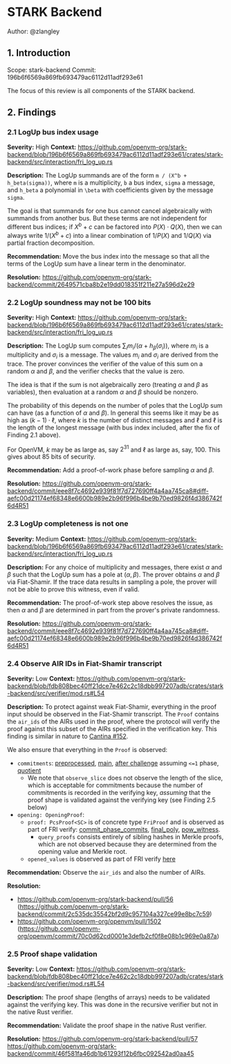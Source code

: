 # STARK Backend

Author: @zlangley

## 1. Introduction

Scope: stark-backend
Commit: 196b6f6569a869fb693479ac6112d11adf293e61

The focus of this review is all components of the STARK backend.

## 2. Findings

### 2.1 LogUp bus index usage

**Severity:** High
**Context:**
https://github.com/openvm-org/stark-backend/blob/196b6f6569a869fb693479ac6112d11adf293e61/crates/stark-backend/src/interaction/fri_log_up.rs

**Description:**
The LogUp summands are of the form `m / (X^b + h_beta(sigma))`, where `m` is a
multiplicity, `b` a bus index, `sigma` a message, and `h_beta` a polynomial in
`\beta` with coefficients given by the message `sigma`.

The goal is that summands for one bus cannot cancel algebraically with summands
from another bus. But these terms are not independent for different bus indices;
if $X^b + c$ can be factored into $P(X) \cdot Q(X)$, then we can always write
$1/(X^b + c)$ into a linear combination of $1/P(X)$ and $1/Q(X)$ via partial
fraction decomposition.

**Recommendation:**
Move the bus index into the message so that all the terms of the LogUp sum have
a linear term in the denominator.

**Resolution:** https://github.com/openvm-org/stark-backend/commit/2649571cba8b2e19dd018351f211e27a596d2e29

### 2.2 LogUp soundness may not be 100 bits

**Severity:** High
**Context:**
https://github.com/openvm-org/stark-backend/blob/196b6f6569a869fb693479ac6112d11adf293e61/crates/stark-backend/src/interaction/fri_log_up.rs

**Description:**
The LogUp sum computes $\sum_i m_i / (\alpha + h_{\beta}(\sigma_i))$, where $m_i$
is a multiplicity and $\sigma_i$ is a message. The values $m_i$ and $\sigma_i$
are derived from the trace. The prover convinces the verifier of the value of
this sum on a random $\alpha$ and $\beta$, and the verifier checks that the
value is zero.

The idea is that if the sum is not algebraically zero (treating $\alpha$ and
$\beta$ as variables), then evaluation at a random $\alpha$ and $\beta$ should
be nonzero.

The probability of this depends on the number of poles that the LogUp sum can
have (as a function of $\alpha$ and $\beta$). In general this seems like it may
be as high as $(k - 1) \cdot \ell$, where $k$ is the number of distinct
messages and $\ell$ and $\ell$ is the length of the longest message (with bus
index included, after the fix of Finding 2.1 above).

For OpenVM, $k$ may be as large as, say $2^{31}$ and $\ell$ as large as, say,
$100$. This gives about 85 bits of security.

**Recommendation:**
Add a proof-of-work phase before sampling $\alpha$ and $\beta$.

**Resolution:** https://github.com/openvm-org/stark-backend/commit/eee8f7c4692e939f81f7d727690ff4a4aa745ca8#diff-aefc00d21174ef68348e6600b989e2b96f996b4be9b70ed9826f4d386742f6d4R51

### 2.3 LogUp completeness is not one

**Severity:** Medium
**Context:**
https://github.com/openvm-org/stark-backend/blob/196b6f6569a869fb693479ac6112d11adf293e61/crates/stark-backend/src/interaction/fri_log_up.rs

**Description:**
For any choice of multiplicity and messages, there exist $\alpha$ and $\beta$
such that the LogUp sum has a pole at $(\alpha, \beta)$. The prover obtains
$\alpha$ and $\beta$ via Fiat-Shamir. If the trace data results in sampling a
pole, the prover will not be able to prove this witness, even if valid.

**Recommendation:**
The proof-of-work step above resolves the issue, as then $\alpha$ and $\beta$
are determined in part from the prover's private randomness.

**Resolution:** https://github.com/openvm-org/stark-backend/commit/eee8f7c4692e939f81f7d727690ff4a4aa745ca8#diff-aefc00d21174ef68348e6600b989e2b96f996b4be9b70ed9826f4d386742f6d4R51


### 2.4 Observe AIR IDs in Fiat-Shamir transcript

**Severity:** Low
**Context:** https://github.com/openvm-org/stark-backend/blob/fdb808bec40ff21dce7e462c2c18dbb997207adb/crates/stark-backend/src/verifier/mod.rs#L54

**Description:**
To protect against weak Fiat-Shamir, everything in the proof input should be observed in the Fiat-Shamir transcript. 
The `Proof` contains the `air_ids` of the AIRs used in the proof, where the protocol will verify the proof against this subset of the AIRs specified in the verification key.
This finding is similar in nature to [Cantina #152](https://cantina.xyz/code/c486d600-bed0-4fc6-aed1-de759fd29fa2/findings/152).

We also ensure that everything in the `Proof` is observed:
- `commitments`: [preprocessed](https://github.com/openvm-org/stark-backend/blob/fdb808bec40ff21dce7e462c2c18dbb997207adb/crates/stark-backend/src/verifier/mod.rs#L88), [main](https://github.com/openvm-org/stark-backend/blob/fdb808bec40ff21dce7e462c2c18dbb997207adb/crates/stark-backend/src/verifier/mod.rs#L92), [after challenge](https://github.com/openvm-org/stark-backend/blob/fdb808bec40ff21dce7e462c2c18dbb997207adb/crates/stark-backend/src/interaction/fri_log_up.rs#L195) assuming `<=1` phase, [quotient](https://github.com/openvm-org/stark-backend/blob/fdb808bec40ff21dce7e462c2c18dbb997207adb/crates/stark-backend/src/verifier/mod.rs#L145)
  - We note that `observe_slice` does not observe the length of the slice, which is acceptable for commitments because the number of commitments is recorded in the verifying key, _assuming_ that the proof shape is validated against the verifying key (see Finding 2.5 below)
- `opening: OpeningProof`: 
  - `proof: PcsProof<SC>` is of concrete type `FriProof` and is observed as part of FRI verify: [commit_phase_commits](https://github.com/Plonky3/Plonky3/blob/88d7f059500fd956a7c1eb121e08653e5974728d/fri/src/verifier.rs#L40), [final_poly](https://github.com/Plonky3/Plonky3/blob/88d7f059500fd956a7c1eb121e08653e5974728d/fri/src/verifier.rs#L49), [pow_witness](https://github.com/Plonky3/Plonky3/blob/88d7f059500fd956a7c1eb121e08653e5974728d/fri/src/verifier.rs#L56). 
    - `query_proofs` consists entirely of sibling hashes in Merkle proofs, which are not observed because they are determined from the opening value and Merkle root. 
  - `opened_values` is observed as part of FRI verify [here](https://github.com/Plonky3/Plonky3/blob/88d7f05/fri/src/two_adic_pcs.rs#L405)

**Recommendation:**
Observe the `air_ids` and also the number of AIRs.

**Resolution:** 
- https://github.com/openvm-org/stark-backend/pull/56 (https://github.com/openvm-org/stark-backend/commit/2c535dc35542bf2d9c957104a327ce99e8bc7c59)
- https://github.com/openvm-org/openvm/pull/1502 (https://github.com/openvm-org/openvm/commit/70c0d62cd0001e3defb2cf0f8e08b1c969e0a87a)

### 2.5 Proof shape validation

**Severity:** Low
**Context:** https://github.com/openvm-org/stark-backend/blob/fdb808bec40ff21dce7e462c2c18dbb997207adb/crates/stark-backend/src/verifier/mod.rs#L54

**Description:**
The proof shape (lengths of arrays) needs to be validated against the verifying key. This was done in the recursive verifier but not in the native Rust verifier.

**Recommendation:**
Validate the proof shape in the native Rust verifier.

**Resolution:** https://github.com/openvm-org/stark-backend/pull/57
https://github.com/openvm-org/stark-backend/commit/46f581fa46db1b61293f12b6fbc092542ad0aa45